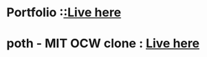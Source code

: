 # Portfolio :<a target="_blank" href="https://mahmud-ii.github.io/">:Live here</a>

# poth - MIT OCW clone : <a target="_blank" href="https://mahmud-ii.github.io/Poth/"> Live here</a>
